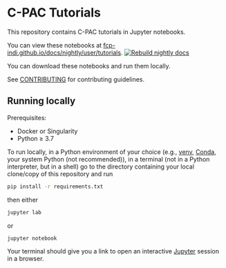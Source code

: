 # C-PAC Tutorials

This repository contains C-PAC tutorials in Jupyter notebooks.

You can view these notebooks at [fcp-indi.github.io/docs/nightly/user/tutorials](https://fcp-indi.github.io/docs/nightly/user/tutorials).
[![Rebuild nightly docs](https://github.com/FCP-INDI/C-PAC_tutorials/actions/workflows/rebuild-nightly-docs.yml/badge.svg)](https://github.com/FCP-INDI/C-PAC_tutorials/actions/workflows/rebuild-nightly-docs.yml)

You can download these notebooks and run them locally.

See [CONTRIBUTING](./CONTRIBUTING.md) for contributing guidelines.

## Running locally

Prerequisites:
* Docker or Singularity
* Python ≥ 3.7

To run locally, in a Python environment of your choice (e.g., [venv](https://docs.python.org/3/library/venv), [Conda](https://docs.conda.io/projects/conda/en/latest/user-guide/concepts/environments.html), your system Python (not recommended)), in a terminal (not in a Python interpreter, but in a shell) go to the directory containing your local clone/copy of this repository and run

```BASH
pip install -r requirements.txt
```

then either

```BASH
jupyter lab
```

or

```BASH
jupyter notebook
```

Your terminal should give you a link to open an interactive [Jupyter](https://jupyter.org/) session in a browser.

